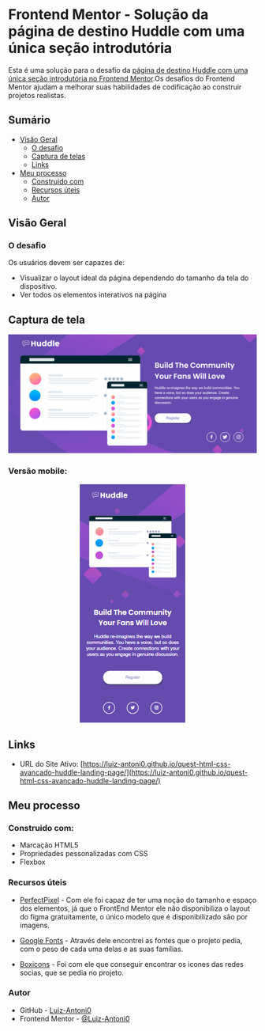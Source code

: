 # Frontend Mentor - Solução da página de destino Huddle com uma única seção introdutória

Esta é uma solução para o desafio da [página de destino Huddle com uma única seção introdutória no Frontend Mentor](https://www.frontendmentor.io/challenges/huddle-landing-page-with-a-single-introductory-section-B_2Wvxgi0).Os desafios do Frontend Mentor ajudam a melhorar suas habilidades de codificação ao construir projetos realistas.

## Sumário

- [Visão Geral](#visão-geral)
    - [O desafio](#o-desafio)
    - [Captura de telas](#captura-de-tela)
    - [Links](#links)
- [Meu processo](#meu-processo)
    - [Construido com](#construido-com)
    - [Recursos úteis](#recursos-úteis)
    - [Autor](#autor)

## Visão Geral

### O desafio
Os usuários devem ser capazes de:
- Visualizar o layout ideal da página dependendo do tamanho da tela do dispositivo.
- Ver todos os elementos interativos na página

## Captura de tela
![Preview da página no formato descktop](./src/design/desktop-preview.gif)

### Versão mobile:
<p align="center">
    <img src="./src/design/mobile-preview.gif" alt="Preview da página no formato mobile">
</p>

## Links
- URL do Site Ativo: [https://luiz-antoni0.github.io/quest-html-css-avancado-huddle-landing-page/](https://luiz-antoni0.github.io/quest-html-css-avancado-huddle-landing-page/)

## Meu processo

### Construido com:

- Marcação HTML5
- Propriedades pessonalizadas com CSS
- Flexbox

### Recursos úteis

- [PerfectPixel](https://chromewebstore.google.com/detail/perfectpixel-by-welldonec/dkaagdgjmgdmbnecmcefdhjekcoceebi?pli=1) - Com ele foi capaz de ter uma noção do tamanho e espaço dos elementos, já que o FrontEnd Mentor ele não disponibiliza o layout do figma gratuitamente, o único modelo que é disponibilizado são por imagens.

- [Google Fonts](https://fonts.google.com/) - Através dele encontrei as fontes que o projeto pedia, com o peso de cada uma delas e as suas famílias.

- [Boxicons](https://boxicons.com/) - Foi com ele que conseguir encontrar os icones das redes socias, que se pedia no projeto.

### Autor

- GitHub - [Luiz-Antoni0](https://github.com/Luiz-Antoni0)
- Frontend Mentor - [@Luiz-Antoni0](https://www.frontendmentor.io/profile/Luiz-Antoni0)